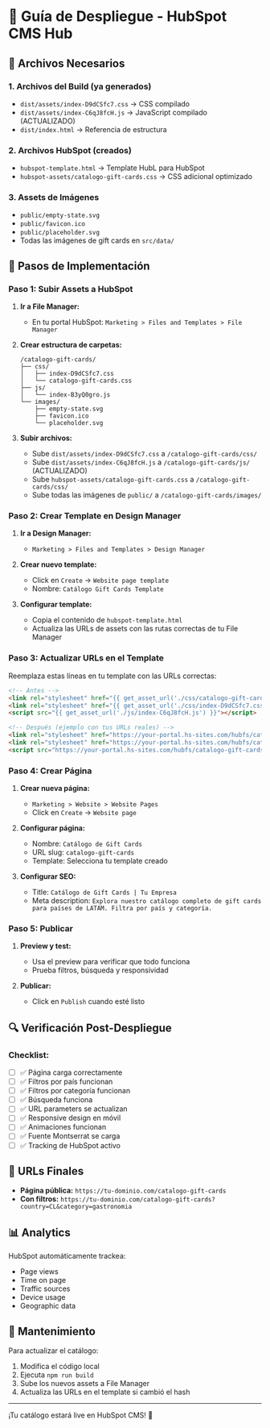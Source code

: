 # 🚀 Guía de Despliegue - HubSpot CMS Hub

## 📁 Archivos Necesarios

### 1. **Archivos del Build** (ya generados)
- `dist/assets/index-D9dCSfc7.css` → CSS compilado
- `dist/assets/index-C6qJ8fcH.js` → JavaScript compilado (ACTUALIZADO)
- `dist/index.html` → Referencia de estructura

### 2. **Archivos HubSpot** (creados)
- `hubspot-template.html` → Template HubL para HubSpot
- `hubspot-assets/catalogo-gift-cards.css` → CSS adicional optimizado

### 3. **Assets de Imágenes**
- `public/empty-state.svg`
- `public/favicon.ico`
- `public/placeholder.svg`
- Todas las imágenes de gift cards en `src/data/`

## 🔧 Pasos de Implementación

### **Paso 1: Subir Assets a HubSpot**

1. **Ir a File Manager:**
   - En tu portal HubSpot: `Marketing > Files and Templates > File Manager`

2. **Crear estructura de carpetas:**
   ```
   /catalogo-gift-cards/
   ├── css/
   │   ├── index-D9dCSfc7.css
   │   └── catalogo-gift-cards.css
   ├── js/
   │   └── index-B3yQ0gro.js
   └── images/
       ├── empty-state.svg
       ├── favicon.ico
       └── placeholder.svg
   ```

3. **Subir archivos:**
   - Sube `dist/assets/index-D9dCSfc7.css` a `/catalogo-gift-cards/css/`
   - Sube `dist/assets/index-C6qJ8fcH.js` a `/catalogo-gift-cards/js/` (ACTUALIZADO)
   - Sube `hubspot-assets/catalogo-gift-cards.css` a `/catalogo-gift-cards/css/`
   - Sube todas las imágenes de `public/` a `/catalogo-gift-cards/images/`

### **Paso 2: Crear Template en Design Manager**

1. **Ir a Design Manager:**
   - `Marketing > Files and Templates > Design Manager`

2. **Crear nuevo template:**
   - Click en `Create` → `Website page template`
   - Nombre: `Catálogo Gift Cards Template`

3. **Configurar template:**
   - Copia el contenido de `hubspot-template.html`
   - Actualiza las URLs de assets con las rutas correctas de tu File Manager

### **Paso 3: Actualizar URLs en el Template**

Reemplaza estas líneas en tu template con las URLs correctas:

```html
<!-- Antes -->
<link rel="stylesheet" href="{{ get_asset_url('./css/catalogo-gift-cards.css') }}">
<link rel="stylesheet" href="{{ get_asset_url('./css/index-D9dCSfc7.css') }}">
<script src="{{ get_asset_url('./js/index-C6qJ8fcH.js') }}"></script>

<!-- Después (ejemplo con tus URLs reales) -->
<link rel="stylesheet" href="https://your-portal.hs-sites.com/hubfs/catalogo-gift-cards/css/catalogo-gift-cards.css">
<link rel="stylesheet" href="https://your-portal.hs-sites.com/hubfs/catalogo-gift-cards/css/index-D9dCSfc7.css">
<script src="https://your-portal.hs-sites.com/hubfs/catalogo-gift-cards/js/index-C6qJ8fcH.js"></script>
```

### **Paso 4: Crear Página**

1. **Crear nueva página:**
   - `Marketing > Website > Website Pages`
   - Click en `Create` → `Website page`

2. **Configurar página:**
   - Nombre: `Catálogo de Gift Cards`
   - URL slug: `catalogo-gift-cards`
   - Template: Selecciona tu template creado

3. **Configurar SEO:**
   - Title: `Catálogo de Gift Cards | Tu Empresa`
   - Meta description: `Explora nuestro catálogo completo de gift cards para países de LATAM. Filtra por país y categoría.`

### **Paso 5: Publicar**

1. **Preview y test:**
   - Usa el preview para verificar que todo funciona
   - Prueba filtros, búsqueda y responsividad

2. **Publicar:**
   - Click en `Publish` cuando esté listo

## 🔍 Verificación Post-Despliegue

### **Checklist:**
- [ ] ✅ Página carga correctamente
- [ ] ✅ Filtros por país funcionan
- [ ] ✅ Filtros por categoría funcionan
- [ ] ✅ Búsqueda funciona
- [ ] ✅ URL parameters se actualizan
- [ ] ✅ Responsive design en móvil
- [ ] ✅ Animaciones funcionan
- [ ] ✅ Fuente Montserrat se carga
- [ ] ✅ Tracking de HubSpot activo

## 🎯 URLs Finales

- **Página pública:** `https://tu-dominio.com/catalogo-gift-cards`
- **Con filtros:** `https://tu-dominio.com/catalogo-gift-cards?country=CL&category=gastronomia`

## 📊 Analytics

HubSpot automáticamente trackea:
- Page views
- Time on page
- Traffic sources
- Device usage
- Geographic data

## 🔧 Mantenimiento

Para actualizar el catálogo:
1. Modifica el código local
2. Ejecuta `npm run build`
3. Sube los nuevos assets a File Manager
4. Actualiza las URLs en el template si cambió el hash

---

¡Tu catálogo estará live en HubSpot CMS! 🎉
